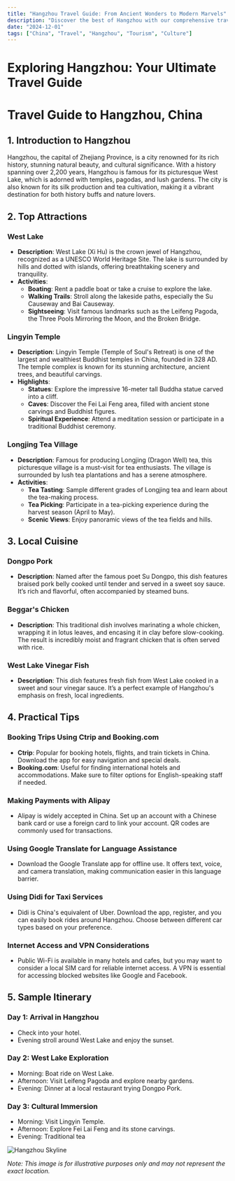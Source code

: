 ```yaml
---
title: "Hangzhou Travel Guide: From Ancient Wonders to Modern Marvels"
description: "Discover the best of Hangzhou with our comprehensive travel guide. Explore top attractions, savor local cuisine, and get insider tips for an unforgettable Chinese adventure."
date: "2024-12-01"
tags: ["China", "Travel", "Hangzhou", "Tourism", "Culture"]
---
```


# Exploring Hangzhou: Your Ultimate Travel Guide

# Travel Guide to Hangzhou, China

## 1. Introduction to Hangzhou
Hangzhou, the capital of Zhejiang Province, is a city renowned for its rich history, stunning natural beauty, and cultural significance. With a history spanning over 2,200 years, Hangzhou is famous for its picturesque West Lake, which is adorned with temples, pagodas, and lush gardens. The city is also known for its silk production and tea cultivation, making it a vibrant destination for both history buffs and nature lovers.

## 2. Top Attractions

### West Lake
- **Description**: West Lake (Xi Hu) is the crown jewel of Hangzhou, recognized as a UNESCO World Heritage Site. The lake is surrounded by hills and dotted with islands, offering breathtaking scenery and tranquility.
- **Activities**: 
  - **Boating**: Rent a paddle boat or take a cruise to explore the lake.
  - **Walking Trails**: Stroll along the lakeside paths, especially the Su Causeway and Bai Causeway.
  - **Sightseeing**: Visit famous landmarks such as the Leifeng Pagoda, the Three Pools Mirroring the Moon, and the Broken Bridge.

### Lingyin Temple
- **Description**: Lingyin Temple (Temple of Soul's Retreat) is one of the largest and wealthiest Buddhist temples in China, founded in 328 AD. The temple complex is known for its stunning architecture, ancient trees, and beautiful carvings.
- **Highlights**:
  - **Statues**: Explore the impressive 16-meter tall Buddha statue carved into a cliff.
  - **Caves**: Discover the Fei Lai Feng area, filled with ancient stone carvings and Buddhist figures.
  - **Spiritual Experience**: Attend a meditation session or participate in a traditional Buddhist ceremony.

### Longjing Tea Village
- **Description**: Famous for producing Longjing (Dragon Well) tea, this picturesque village is a must-visit for tea enthusiasts. The village is surrounded by lush tea plantations and has a serene atmosphere.
- **Activities**: 
  - **Tea Tasting**: Sample different grades of Longjing tea and learn about the tea-making process.
  - **Tea Picking**: Participate in a tea-picking experience during the harvest season (April to May).
  - **Scenic Views**: Enjoy panoramic views of the tea fields and hills.

## 3. Local Cuisine

### Dongpo Pork
- **Description**: Named after the famous poet Su Dongpo, this dish features braised pork belly cooked until tender and served in a sweet soy sauce. It’s rich and flavorful, often accompanied by steamed buns.

### Beggar's Chicken
- **Description**: This traditional dish involves marinating a whole chicken, wrapping it in lotus leaves, and encasing it in clay before slow-cooking. The result is incredibly moist and fragrant chicken that is often served with rice.

### West Lake Vinegar Fish
- **Description**: This dish features fresh fish from West Lake cooked in a sweet and sour vinegar sauce. It’s a perfect example of Hangzhou's emphasis on fresh, local ingredients.

## 4. Practical Tips

### Booking Trips Using Ctrip and Booking.com
- **Ctrip**: Popular for booking hotels, flights, and train tickets in China. Download the app for easy navigation and special deals.
- **Booking.com**: Useful for finding international hotels and accommodations. Make sure to filter options for English-speaking staff if needed.

### Making Payments with Alipay
- Alipay is widely accepted in China. Set up an account with a Chinese bank card or use a foreign card to link your account. QR codes are commonly used for transactions.

### Using Google Translate for Language Assistance
- Download the Google Translate app for offline use. It offers text, voice, and camera translation, making communication easier in this language barrier.

### Using Didi for Taxi Services
- Didi is China's equivalent of Uber. Download the app, register, and you can easily book rides around Hangzhou. Choose between different car types based on your preference.

### Internet Access and VPN Considerations
- Public Wi-Fi is available in many hotels and cafes, but you may want to consider a local SIM card for reliable internet access. A VPN is essential for accessing blocked websites like Google and Facebook.

## 5. Sample Itinerary

### Day 1: Arrival in Hangzhou
- Check into your hotel.
- Evening stroll around West Lake and enjoy the sunset.

### Day 2: West Lake Exploration
- Morning: Boat ride on West Lake.
- Afternoon: Visit Leifeng Pagoda and explore nearby gardens.
- Evening: Dinner at a local restaurant trying Dongpo Pork.

### Day 3: Cultural Immersion
- Morning: Visit Lingyin Temple.
- Afternoon: Explore Fei Lai Feng and its stone carvings.
- Evening: Traditional tea

<img src="https://source.unsplash.com/1600x900/?Hangzhou,cityscape" alt="Hangzhou Skyline" loading="lazy">

*Note: This image is for illustrative purposes only and may not represent the exact location.*


